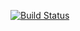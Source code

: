 [![Build Status](https://travis-ci.org/rubens23/rest_api_deploy.svg?branch=master)](https://travis-ci.org/rubens23/rest_api_deploy)
